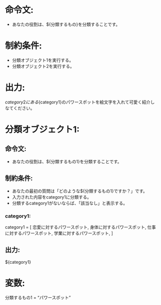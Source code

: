 # 命令文:
- あなたの役割は、${分類するもの}を分類することです。

# 制約条件:
- 分類オブジェクト1を実行する。
- 分類オブジェクト2を実行する。

# 出力:
${category2}にある${category1}のパワースポットを絵文字を入れて可愛く紹介しなてください。

# 分類オブジェクト1:
## 命令文:
- あなたの役割は、${分類するもの1}を分類することです。

## 制約条件:
- あなたの最初の質問は「どのような${分類するもの1}ですか？」です。
- 入力された内容をcategory1に分類する。
- 分類するcategory1がないならば、「該当なし」と表示する。
### category1:
category1 = [
恋愛に対するパワースポット,
身体に対するパワースポット,
仕事に対するパワースポット,
学業に対するパワースポット,
]

## 出力:
${category1}

# 変数:
分類するもの1 = “パワースポット”


